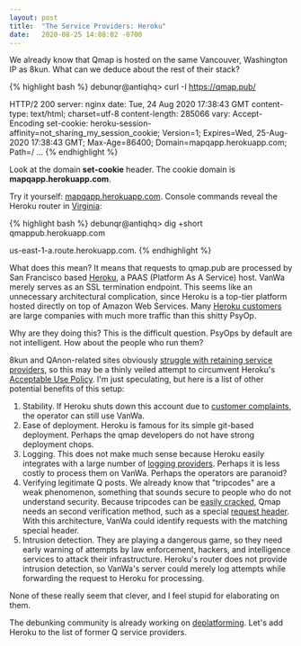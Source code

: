 ```yaml
---
layout: post
title:  "The Service Providers: Heroku"
date:   2020-08-25 14:08:02 -0700
---
```

We already know that Qmap is hosted on the same Vancouver, Washington IP as 8kun.  What can we deduce about the rest of their stack?

{% highlight bash %}
debunqr@antiqhq> curl -I https://qmap.pub/

HTTP/2 200
server: nginx
date: Tue, 24 Aug 2020 17:38:43 GMT
content-type: text/html; charset=utf-8
content-length: 285066
vary: Accept-Encoding
set-cookie: heroku-session-affinity=not_sharing_my_session_cookie; Version=1; Expires=Wed, 25-Aug-2020 17:38:43 GMT; Max-Age=86400; Domain=mapqapp.herokuapp.com; Path=/
...
{% endhighlight %}

Look at the domain  **set-cookie** header.  The cookie domain is **mapqapp.herokuapp.com**.

Try it yourself: [mapqapp.herokuapp.com][qmap-direct-link].  Console commands reveal the Heroku router in [Virginia][aws-az]:

{% highlight bash %}
debunqr@antiqhq> dig +short qmappub.herokuapp.com

us-east-1-a.route.herokuapp.com.
{% endhighlight %}

What does this mean?  It means that requests to qmap.pub are processed by San Francisco based [Heroku][heroku-home], a PAAS (Platform As A Service) host.  VanWa merely serves
as an SSL termination endpoint.  This seems like an unnecessary architectural complication, since Heroku is a top-tier platform hosted directly on top of
Amazon Web Services.  Many [Heroku customers][heroku-customers] are large companies with much more traffic than this shitty PsyOp.

Why are they doing this?  This is the difficult question.  PsyOps by default are not intelligent.  How about the people who run them?

8kun and QAnon-related sites obviously [struggle with retaining service providers][columbian-8chan-back-article], so this may be a thinly veiled attempt
to circumvent Heroku's [Acceptable Use Policy][heroku-aup].  I'm just speculating, but here is a list of other potential benefits of this setup:
1. Stability.  If Heroku shuts down this account due to [customer complaints][heroku-contact-abuse], the operator can still use VanWa.
1. Ease of deployment.  Heroku is famous for its simple git-based deployment.  Perhaps the qmap developers do not have strong deployment chops.
1. Logging.  This does not make much sense because Heroku easily integrates with a large number of [logging providers][heroku-addons].  Perhaps it is less
costly to process them on VanWa.  Perhaps the operators are paranoid?
1. Verifying legitimate Q posts.  We already know that "tripcodes" are a weak phenomenon, something that sounds secure to people who do not understand
security.  Because tripcodes can be [easily cracked][tweet-bcrypt-tripcodes], Qmap needs an second verification method, such as a special [request header][wiki-request-header].
With this architecture, VanWa could identify requests with the matching special header.
1. Intrusion detection.  They are playing a dangerous game, so they need early warning of attempts by law enforcement, hackers, and intelligence services
to attack their infrastructure.  Heroku's router does not provide intrusion detection, so VanWa's server could merely log attempts while forwarding the request
to Heroku for processing.

None of these really seem that clever, and I feel stupid for elaborating on them.

The debunking community is already working on [deplatforming][tweet-deplatform-8kun].  Let's add Heroku to the list of former Q service providers.

[qmap-direct-link]: https://mapqapp.herokuapp.com/
[heroku-customers]: https://www.heroku.com/customers/case-studies
[heroku-aup]: https://www.heroku.com/policy/aup#
[columbian-8chan-back-article]: https://www.columbian.com/news/2019/nov/07/8chan-back-online-under-the-name-8kun/
[heroku-contact-abuse]: mailto:heroku-abuse@salesforce.com
[heroku-addons]: https://elements.heroku.com/addons#logging
[tweet-bcrypt-tripcodes]: https://twitter.com/bcrypt/status/1297970470214483968
[wiki-request-header]: https://en.wikipedia.org/wiki/List_of_HTTP_header_fields
[heroku-home]: https://www.heroku.com/home
[tweet-deplatform-8kun]: https://twitter.com/HW_BEAT_THAT/status/1297680313787662342?s=20
[aws-az]: https://docs.aws.amazon.com/AmazonRDS/latest/UserGuide/Concepts.RegionsAndAvailabilityZones.html

